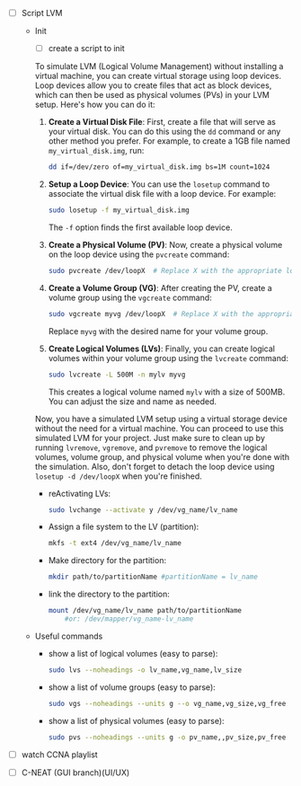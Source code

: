 - [ ]  Script LVM
    - Init
        - [ ]  create a script to init
        
        To simulate LVM (Logical Volume Management) without installing a virtual machine, you can create virtual storage using loop devices. Loop devices allow you to create files that act as block devices, which can then be used as physical volumes (PVs) in your LVM setup. Here's how you can do it:
        
        1. **Create a Virtual Disk File**:
        First, create a file that will serve as your virtual disk. You can do this using the `dd` command or any other method you prefer. For example, to create a 1GB file named `my_virtual_disk.img`, run:
            
            ```bash
            dd if=/dev/zero of=my_virtual_disk.img bs=1M count=1024
            
            ```
            
        2. **Setup a Loop Device**:
        You can use the `losetup` command to associate the virtual disk file with a loop device. For example:
            
            ```bash
            sudo losetup -f my_virtual_disk.img
            
            ```
            
            The `-f` option finds the first available loop device.
            
        3. **Create a Physical Volume (PV)**:
        Now, create a physical volume on the loop device using the `pvcreate` command:
            
            ```bash
            sudo pvcreate /dev/loopX  # Replace X with the appropriate loop device number.
            
            ```
            
        4. **Create a Volume Group (VG)**:
        After creating the PV, create a volume group using the `vgcreate` command:
            
            ```bash
            sudo vgcreate myvg /dev/loopX  # Replace X with the appropriate loop device number.
            
            ```
            
            Replace `myvg` with the desired name for your volume group.
            
        5. **Create Logical Volumes (LVs)**:
        Finally, you can create logical volumes within your volume group using the `lvcreate` command:
            
            ```bash
            sudo lvcreate -L 500M -n mylv myvg
            
            ```
            
            This creates a logical volume named `mylv` with a size of 500MB. You can adjust the size and name as needed.
            
        
        Now, you have a simulated LVM setup using a virtual storage device without the need for a virtual machine. You can proceed to use this simulated LVM for your project. Just make sure to clean up by running `lvremove`, `vgremove`, and `pvremove` to remove the logical volumes, volume group, and physical volume when you're done with the simulation. Also, don't forget to detach the loop device using `losetup -d /dev/loopX` when you're finished.
        
        - reActivating LVs:
            
            ```bash
            sudo lvchange --activate y /dev/vg_name/lv_name
            ```
            
        - Assign a file system to the LV (partition):
            
            ```bash
            mkfs -t ext4 /dev/vg_name/lv_name
            ```
            
        - Make directory for the partition:
            
            ```bash
            mkdir path/to/partitionName #partitionName = lv_name
            ```
            
        - link the directory to the partition:
            
            ```bash
            mount /dev/vg_name/lv_name path/to/partitionName 
            	#or: /dev/mapper/vg_name-lv_name
            ```
            
    - Useful commands
        - show a list of logical volumes (easy to parse):
            
            ```bash
            sudo lvs --noheadings -o lv_name,vg_name,lv_size
            ```
            
        - show a list of volume groups (easy to parse):
            
            ```bash
            sudo vgs --noheadings --units g --o vg_name,vg_size,vg_free
            ```
            
        - show a list of physical volumes (easy to parse):
            
            ```bash
            sudo pvs --noheadings --units g -o pv_name,,pv_size,pv_free
            ```
            
        
- [ ]  watch CCNA playlist
- [ ]  C-NEAT (GUI branch)(UI/UX)